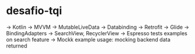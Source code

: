 # desafio-tqi
-> Kotlin
-> MVVM
-> MutableLiveData
-> Databinding
-> Retrofit
-> Glide
-> BindingAdapters
-> SearchView, RecyclerView
-> Espresso tests examples on search feature
-> Mockk example usage: mocking backend data returned
